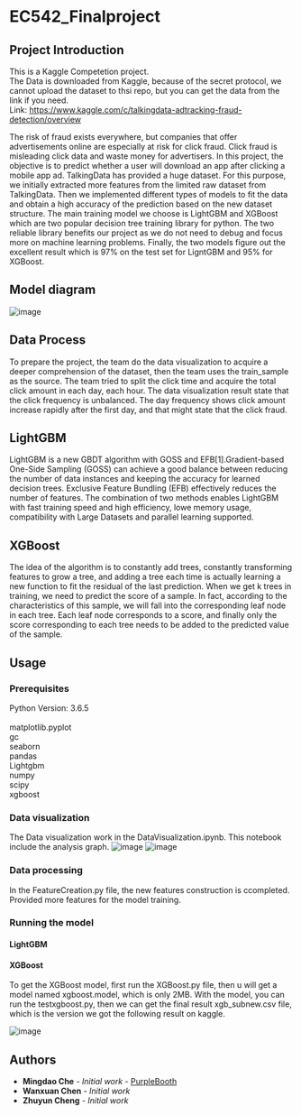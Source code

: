 # EC542_Finalproject

## Project Introduction

This is a Kaggle Competetion project.<br>
The Data is downloaded from Kaggle, because of the secret protocol, we cannot upload the dataset to thsi repo, but you can get the data from the link if you need.<br>
Link: https://www.kaggle.com/c/talkingdata-adtracking-fraud-detection/overview<br>

The risk of fraud exists everywhere, but companies that offer advertisements online are especially at risk for click fraud. Click fraud is misleading click data and waste money for advertisers. In this project, the objective is to predict whether a user will download an app after clicking a mobile app ad. TalkingData has provided a huge dataset. For this purpose, we initially extracted more features from the limited raw dataset from TalkingData. Then we implemented different types of models to fit the data and obtain a high accuracy of the prediction based on the new dataset structure. The main training model we choose is LightGBM and XGBoost which are two popular decision tree training library for python. The two reliable library benefits our project as we do not need to debug and focus more on machine learning problems. Finally, the two models figure out the excellent result which is  97% on the test set for LigntGBM and 95% for XGBoost.<br>


## Model diagram
![image](https://github.com/mdche001/EC542_Finalproject/blob/master/Image/Blank%20Diagram.png)

## Data Process
To prepare the project,  the team do the data visualization to acquire a deeper comprehension of the dataset, then the team uses the train_sample as the source. The team tried to split the click time and acquire the total click amount in each day, each hour. The data visualization result state that the click frequency is unbalanced. The day frequency shows click amount increase rapidly after the first day, and that might state that the click fraud. <br>

## LightGBM 
LightGBM is a new GBDT algorithm with GOSS and EFB[1].Gradient-based One-Side Sampling (GOSS) can achieve a good balance between reducing the number of data instances and keeping the accuracy for learned decision trees. Exclusive Feature Bundling (EFB) effectively reduces the number of features. The combination of two methods enables LightGBM with fast training speed and high efficiency, lowe memory usage, compatibility with Large Datasets and parallel learning supported.

## XGBoost
The idea of the algorithm is to constantly add trees, constantly transforming features to grow a tree, and adding a tree each time is actually learning a new function to fit the residual of the last prediction. When we get k trees in training, we need to predict the score of a sample. In fact, according to the characteristics of this sample, we will fall into the corresponding leaf node in each tree. Each leaf node corresponds to a score, and finally only the score corresponding to each tree needs to be added to the predicted value of the sample. 

## Usage
### Prerequisites

Python Version: 3.6.5<br>	
matplotlib.pyplot<br>
gc<br>
seaborn<br>
pandas<br>
Lightgbm<br>
numpy<br>
scipy<br>
xgboost<br>

### Data visualization


The Data visualization work in the DataVisualization.ipynb. This notebook include the analysis graph.
![image](https://github.com/mdche001/EC542_Finalproject/blob/master/Image/Click_time.png)
![image](https://github.com/mdche001/EC542_Finalproject/blob/master/Image/downloadPercent.png)

### Data processing

In the FeatureCreation.py file, the new features construction is ccompleted. Provided more features for the model training.

### Running the model
#### LightGBM

#### XGBoost
 To get the XGBoost model, first run the XGBoost.py file, then u will get a model named xgboost.model, which is only 2MB. With the model, you can run the testxgboost.py, then we can get the final result xgb_subnew.csv file, which is the version we got the following result on kaggle.
 
![image](https://github.com/mdche001/EC542_Finalproject/blob/master/Image/xgboost.png)



## Authors

* **Mingdao Che** - *Initial work* - [PurpleBooth](https://github.com/mdche001/EC542_Finalproject)
* **Wanxuan Chen** - *Initial work*
* **Zhuyun Cheng** - *Initial work*
